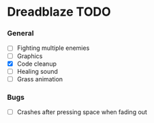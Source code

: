 # Dreadblaze TODO

### General

- [ ] Fighting multiple enemies
- [ ] Graphics
- [X] Code cleanup
- [ ] Healing sound
- [ ] Grass animation

### Bugs
- [ ] Crashes after pressing space when fading out